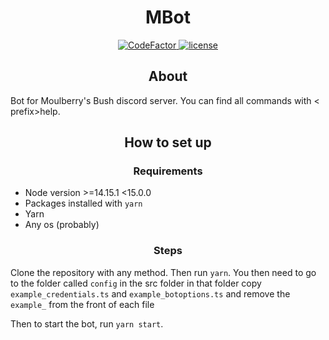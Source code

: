 <!-- markdownlint-disable no-inline-html -->
<h1 align="center">MBot</h1>
<p align="center">
  <a href="https://www.codefactor.io/repository/github/notenoughupdates/mb-bot-ts">
    <img src="https://www.codefactor.io/repository/github/notenoughupdates/mb-bot-ts/badge?s=708ab26519121898fd964e54b6ba3afdad396ac3" alt="CodeFactor">
  </a>
  <a href="https://creativecommons.org/licenses/by-nc-sa/4.0/">
    <img src="https://img.shields.io/badge/license-CC--BY--NC--SA--4.0-informational" alt="license">
  </a>
</p>

<h2 align="center">About</h2>

Bot for Moulberry's Bush discord server. You can find all commands with <​prefix​>help.

<h2 align="center">How to set up</h2>

<h3 align="center">Requirements</h2>

- Node version >=14.15.1 <15.0.0
- Packages installed with `yarn`
- Yarn
- Any os (probably)

<h3 align="center">Steps</h2>

Clone the repository with any method. Then run `yarn`. You then need to go to the folder called `config` in the src folder in that folder copy `example_credentials.ts` and `example_botoptions.ts` and remove the `example_` from the front of each file

Then to start the bot, run `yarn start`.

